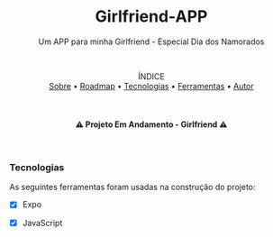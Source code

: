 <h1 align="center">Girlfriend-APP</h1>
<p align="center">Um APP para minha Girlfriend - Especial Dia dos Namorados</p>

<br>

<p align="center">ÍNDICE<br>
<a href="#sobre">Sobre</a> •
<a href="#Roadmap">Roadmap</a> •
<a href="#Tecnologias">Tecnologias</a> •
<a href="#Ferramentas">Ferramentas</a> •
<a href="#Autor">Autor</a></p>

<br>
<h4 align="center">
   ⚠ Projeto Em Andamento - Girlfriend ⚠
  </h4>
  
<br>

  ### Tecnologias

  As seguintes ferramentas foram usadas na construção do projeto:

  - [x] Expo
  - [x] JavaScript

